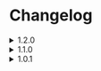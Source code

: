# Changelog

<details>
  <summary>1.2.0</summary>

  Sorry for the late update everyone. School has kept me pretty busy lately.
  
    -Added Seasonal Landscapes - Unfronze

      Areas normally covered in snow (Winterhold, The Pale, Eastmarch, etc) will now have seasonal variation.

    -Added Dungeons Revisited

    -Reintroduced Race Based Textures (if you find any neck seams, post it in the discord and I'll make note of it)

      NOTE: Futa support is still limited

    -Added Billy's Wall Pack for OStim SA

    -Added Anub's animations for OStim SA

    -Added Additional Dremora Faces + Dremora Line Expansion

    -Added Whiterun Has Walls

    -Added KJ747's Whiterun Market

    -Added Simplicity of Sea. This doubles as a better water mod a better horizon seam.

    -Added TP Armor Mashup with a 12% chance of being distributed to higher level female vampires.

    -Added out of the box support for 2560x1080p ultrawide displays. Found as an optional mod in the optional mods separator.

    -Removed JK's Whiterun

    -Removed TGC Rorikstead

      TGC Rorikstead, while looking amazing, broke Nessa's intro quest. I do not have enough knowledge to make a patch for this myself, and modded followers take priority.

    -Removed craftable cock and balls. Futa is only available through the MCM.

    -Removed flyers

    -Removed Yes I'm Sure NG

      At least five crash logs were pointing towards this mod. It looks like a conflict with Thaumaturgy and I do not have the knowledge to fix it myself. Thaumaturgy takes priority.

    -Removed some of the frankly ridiculous bodyslide presets

    -Added an OBody NG Config Preset. This can be disabled if you made a custom one or if you just dont want to use it

    -Fixed broken fire in Markarth and other areas

    -Nessa shouldn't be naked anymore, at least not for long.

    -Small update to the Kreate preset used for the Community Shaders profile

    -Community Shaders shader cache is now pre-compiled

</details>
<details>
  <summary>1.1.0</summary>
  
    -Removed Starfrost in favor of Sunhelm
    
    -Added Stormcrown - A Shout Overhaul + Custom Skill Framework
    
    -Added Comprehensive First Person Animation Overhaul
    
    -Added TRX Futanari for hermaphrodite/transfem characters

    -Added Maxsu Block Overhaul + Dynamic Block Animations

    -Added Bosmer NPCs have Antlers + Cuyi's Bosmeri Antlers

    -Added Elven Ears for Breton NPCs

    -Added some options for better controller support

    -Added Shadow of Skyrim as an optional mod (send to priority 239 if you enable this)

    -Added Beards of Power (more male customization was desperately needed

    -Added Contextual Crosshair

    -Added Two armor sets (both distributed via SPID)

    -Added several face presets
</details>

<details>
  <summary>1.0.1</summary>
  
    -Music merge is now separate from other synthesis patches for better modularity

    -Immersive Wenches can now be disabled without breaking synthesis
  
    -Added missing bodyslide data for N.U.D.E. Underwear
  
    -Added CritterSpawn Congestion Fix (thank you to OldGamerDude for the suggestion)
  
    -Added Helmet Toggle 2 (thank you to Charlistic for the suggestion)
  
    -Reduced installation size
</details>
